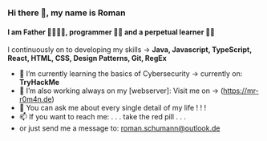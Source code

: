 ### Hi there 👋, my name is Roman
#### I am Father 👨‍👩‍👧‍👦, programmer 👨‍💻 and a perpetual learner 👨‍🎓 

I continuously on to developing my skills -> **Java, Javascript, TypeScript, React, HTML, CSS, Design Patterns, Git, RegEx**

- 🔭 I’m currently learning the basics of Cybersecurity -> currently on: **TryHackMe**
- 🌱 I’m also working always on my [webserver]: Visit me on -> (https://mr-r0m4n.de) 
- 💬 You can ask me about every single detail of my life ! ! !
- 📫 If you want to reach me:  . . . take the red pill . . .
- or just send me a message to: <roman.schumann@outlook.de>

